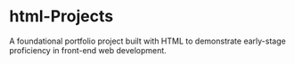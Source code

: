 # html-Projects
A foundational portfolio project built with HTML to demonstrate early-stage proficiency in front-end web development.
